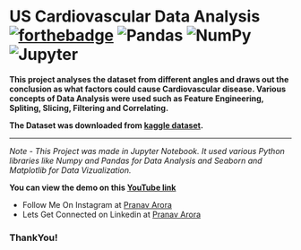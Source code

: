 # US Cardiovascular Data Analysis [![forthebadge](https://forthebadge.com/images/badges/made-with-python.svg)](https://forthebadge.com) <img alt="Pandas" src="https://img.shields.io/badge/pandas-%23150458.svg?&style=for-the-badge&logo=pandas&logoColor=white" /> <img alt="NumPy" src="https://img.shields.io/badge/numpy-%23013243.svg?&style=for-the-badge&logo=numpy&logoColor=white" />  <img alt="Jupyter" src="https://img.shields.io/badge/Jupyter-%23F37626.svg?&style=for-the-badge&logo=Jupyter&logoColor=white" />

**This project analyses the dataset from different angles and draws out the conclusion as what factors could cause Cardiovascular disease. Various concepts of Data Analysis were used such as Feature Engineering, Spliting, Slicing, Filtering and Correlating.**


**The Dataset was downloaded from [kaggle dataset](kaggle.com).**

---
*Note - This Project was made in Jupyter Notebook. It used various Python libraries like Numpy and Pandas for Data Analysis and Seaborn and Matplotlib for Data Vizualization.*

**You can view the demo on this [YouTube link](https://www.youtube.com/watch?v=WJiiczSa1ms&t=10s&ab_channel=MyKarma)**

* Follow Me On Instagram at [Pranav Arora](https://www.instagram.com/arorapranav187)
* Lets Get Connected on Linkedin at [Pranav Arora](https://www.linkedin.com/in/pranav-arora-354b71bb/)


### ThankYou!

